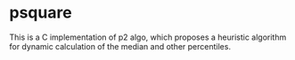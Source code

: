 # psquare
This is a C implementation of p2 algo, which proposes a heuristic algorithm for dynamic calculation of the median and other percentiles. 
